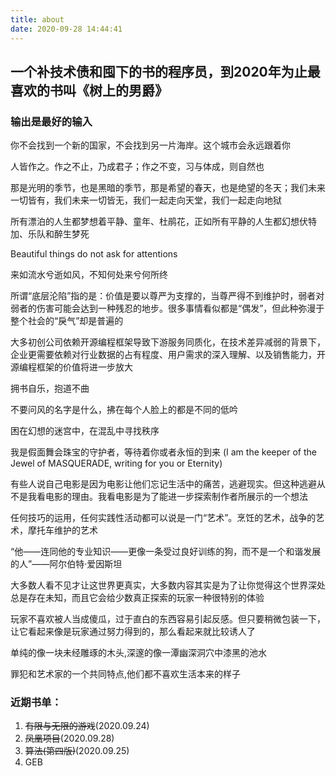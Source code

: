 ```yaml
---
title: about
date: 2020-09-28 14:44:41
---
```

## 一个补技术债和囤下的书的程序员，到2020年为止最喜欢的书叫《树上的男爵》


### 输出是最好的输入

你不会找到一个新的国家，不会找到另一片海岸。这个城市会永远跟着你

人皆作之。作之不止，乃成君子；作之不变，习与体成，则自然也

那是光明的季节，也是黑暗的季节，那是希望的春天，也是绝望的冬天；我们未来一切皆有，我们未来一切皆无，我们一起走向天堂，我们一起走向地狱

所有漂泊的人生都梦想着平静、童年、杜鹃花，正如所有平静的人生都幻想伏特加、乐队和醉生梦死

Beautiful things do not ask for attentions

来如流水兮逝如风，不知何处来兮何所终

所谓“底层沦陷”指的是：价值是要以尊严为支撑的，当尊严得不到维护时，弱者对弱者的伤害可能会达到一种残忍的地步。很多事情看似都是“偶发”，但此种弥漫于整个社会的“戾气”却是普遍的

大多初创公司依赖开源编程框架导致下游服务同质化，在技术差异减弱的背景下，企业更需要依赖对行业数据的占有程度、用户需求的深入理解、以及销售能力，开源编程框架的价值将进一步放大

拥书自乐，抱道不曲

不要问风的名字是什么，拂在每个人脸上的都是不同的低吟

困在幻想的迷宫中，在混乱中寻找秩序

我是假面舞会珠宝的守护者，等待着你或者永恒的到来 
(I am the keeper of the Jewel of MASQUERADE, writing for you or Eternity)

有些人说自己电影是因为电影让他们忘记生活中的痛苦，逃避现实。但这种逃避从不是我看电影的理由。我看电影是为了能进一步探索制作者所展示的一个想法

任何技巧的运用，任何实践性活动都可以说是一门“艺术”。烹饪的艺术，战争的艺术，摩托车维护的艺术

“他——连同他的专业知识——更像一条受过良好训练的狗，而不是一个和谐发展的人”——阿尔伯特·爱因斯坦

大多数人看不见才让这世界更真实，大多数内容其实是为了让你觉得这个世界深处总是存在未知，而且它会给少数真正探索的玩家一种很特别的体验

玩家不喜欢被人当成傻瓜，过于直白的东西容易引起反感。但只要稍微包装一下，让它看起来像是玩家通过努力得到的，那么看起来就比较诱人了


单纯的像一块未经雕琢的木头,深邃的像一潭幽深洞穴中漆黑的池水

罪犯和艺术家的一个共同特点,他们都不喜欢生活本来的样子

### 近期书单：
1. ~~有限与无限的游戏~~(2020.09.24)
1. ~~凤凰项目~~(2020.09.28)
1. ~~算法(第四版)~~(2020.09.25)
1. GEB






 